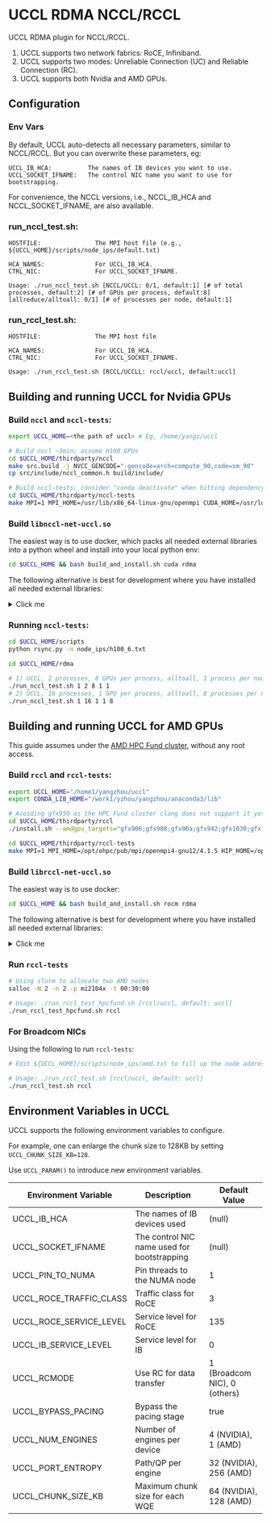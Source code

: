 # UCCL RDMA NCCL/RCCL

UCCL RDMA plugin for NCCL/RCCL.

1. UCCL supports two network fabrics: RoCE, Infiniband.
2. UCCL supports two modes: Unreliable Connection (UC) and Reliable Connection (RC).
3. UCCL supports both Nvidia and AMD GPUs.

## Configuration
### Env Vars
By default, UCCL auto-detects all necessary parameters, similar to NCCL/RCCL. 
But you can overwrite these parameters, eg:
```
UCCL_IB_HCA:          The names of IB devices you want to use.
UCCL_SOCKET_IFNAME:   The control NIC name you want to use for bootstrapping.
```

For convenience, the NCCL versions, i.e., NCCL_IB_HCA and NCCL_SOCKET_IFNAME, are also available.

### run_nccl_test.sh:
```
HOSTFILE:               The MPI host file (e.g., ${UCCL_HOME}/scripts/node_ips/default.txt)

HCA_NAMES:              For UCCL_IB_HCA.
CTRL_NIC:               For UCCL_SOCKET_IFNAME.

Usage: ./run_nccl_test.sh [NCCL/UCCL: 0/1, default:1] [# of total processes, default:2] [# of GPUs per process, default:8] [allreduce/alltoall: 0/1] [# of processes per node, default:1]
```

### run_rccl_test.sh: 
```
HOSTFILE:               The MPI host file

HCA_NAMES:              For UCCL_IB_HCA.
CTRL_NIC:               For UCCL_SOCKET_IFNAME.

Usage: ./run_rccl_test.sh [RCCL/UCCLL: rccl/uccl, default:uccl]
```

## Building and running UCCL for Nvidia GPUs

### Build `nccl` and `nccl-tests`: 

```bash
export UCCL_HOME=<the path of uccl> # Eg, /home/yangz/uccl

# Build nccl ~3min; assume H100 GPUs
cd $UCCL_HOME/thirdparty/nccl
make src.build -j NVCC_GENCODE="-gencode=arch=compute_90,code=sm_90"
cp src/include/nccl_common.h build/include/

# Build nccl-tests; consider "conda deactivate" when hitting dependency errors
cd $UCCL_HOME/thirdparty/nccl-tests
make MPI=1 MPI_HOME=/usr/lib/x86_64-linux-gnu/openmpi CUDA_HOME=/usr/local/cuda NCCL_HOME=$UCCL_HOME/thirdparty/nccl/build -j
```

### Build `libnccl-net-uccl.so`

The easiest way is to use docker, which packs all needed external libraries into a python wheel and install into your local python env: 
```bash
cd $UCCL_HOME && bash build_and_install.sh cuda rdma
```

The following alternative is best for development where you have installed all needed external libraries: 
<details><summary>Click me</summary>

```bash
cd $UCCL_HOME/rdma
make -j
```
</details>

### Running `nccl-tests`:

```bash
cd $UCCL_HOME/scripts
python rsync.py -n node_ips/h100_6.txt

cd $UCCL_HOME/rdma

# 1) UCCL, 2 processes, 8 GPUs per process, alltoall, 1 process per node
./run_nccl_test.sh 1 2 8 1 1
# 2) UCCL, 16 processes, 1 GPU per process, alltoall, 8 processes per node
./run_nccl_test.sh 1 16 1 1 8
```


## Building and running UCCL for AMD GPUs

This guide assumes under the [AMD HPC Fund cluster](https://amdresearch.github.io/hpcfund/hardware.html), without any root access. 

### Build `rccl` and `rccl-tests`: 

```bash
export UCCL_HOME="/home1/yangzhou/uccl"
export CONDA_LIB_HOME="/work1/yzhou/yangzhou/anaconda3/lib"

# Avoiding gfx950 as the HPC Fund cluster clang does not support it yet. Note this takes ~20min. 
cd $UCCL_HOME/thirdparty/rccl
./install.sh --amdgpu_targets="gfx906;gfx908;gfx90a;gfx942;gfx1030;gfx1100;gfx1101;gfx1102;gfx1200;gfx1201" --disable-mscclpp -j 16

cd $UCCL_HOME/thirdparty/rccl-tests
make MPI=1 MPI_HOME=/opt/ohpc/pub/mpi/openmpi4-gnu12/4.1.5 HIP_HOME=/opt/rocm-6.3.1 NCCL_HOME=/opt/rocm-6.3.1/include/rccl CUSTOM_RCCL_LIB=/opt/rocm-6.3.1/lib/librccl.so -j
```

### Build `librccl-net-uccl.so`

The easiest way is to use docker: 
```bash
cd $UCCL_HOME && bash build_and_install.sh rocm rdma
```

The following alternative is best for development where you have installed all needed external libraries:
<details><summary>Click me</summary>

Install and activate recent Anaconda to prepare necessary libraries. Consider installing it into `$WORK` directory as Anaconda is large. 

Inside the conda env, install libs that contains libglog, libgflags, and libgtest: 
```bash
pip3 install torch torchvision torchaudio --index-url https://download.pytorch.org/whl/rocm6.3
```

Then build: 
```bash
cd $UCCL_HOME/rdma
make -f MakefileHip -j
```
</details>

### Run `rccl-tests`

```bash
# Using slurm to allocate two AMD nodes
salloc -N 2 -n 2 -p mi2104x -t 00:30:00

# Usage: ./run_rccl_test_hpcfund.sh [rccl/uccl, default: uccl]
./run_rccl_test_hpcfund.sh rccl
```

### For Broadcom NICs

Using the following to run `rccl-tests`:

```bash
# Edit ${UCCL_HOME}/scripts/node_ips/amd.txt to fill up the node addresses. 

# Usage: ./run_rccl_test.sh [rccl/uccl, default: uccl]
./run_rccl_test.sh rccl
```

## Environment Variables in UCCL

UCCL supports the following environment variables to configure.

For example, one can enlarge the chunk size to 128KB by setting `UCCL_CHUNK_SIZE_KB=128`. 

Use `UCCL_PARAM()` to introduce new environment variables.

| Environment Variable | Description | Default Value |
|---------------------|-------------|---------------|
| UCCL_IB_HCA | The names of IB devices used | (null) |
| UCCL_SOCKET_IFNAME | The control NIC name used for bootstrapping | (null) |
| UCCL_PIN_TO_NUMA | Pin threads to the NUMA node | 1 |
| UCCL_ROCE_TRAFFIC_CLASS | Traffic class for RoCE | 3 |
| UCCL_ROCE_SERVICE_LEVEL | Service level for RoCE | 135 |
| UCCL_IB_SERVICE_LEVEL | Service level for IB | 0 |
| UCCL_RCMODE | Use RC for data transfer | 1 (Broadcom NIC), 0 (others) |
| UCCL_BYPASS_PACING | Bypass the pacing stage | true |
| UCCL_NUM_ENGINES | Number of engines per device | 4 (NVIDIA), 1 (AMD) |
| UCCL_PORT_ENTROPY | Path/QP per engine | 32 (NVIDIA), 256 (AMD) |
| UCCL_CHUNK_SIZE_KB | Maximum chunk size for each WQE | 64 (NVIDIA), 128 (AMD) |
